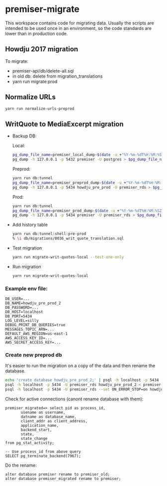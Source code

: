 # premiser-migrate

This workspace contains code for migrating data. Usually the scripts are intended to be used once in
an environment, so the code standards are lower than in production code.

## Howdju 2017 migration

To migrate:

- premiser-api/db/delete-all.sql
- in old db: delete from migration_translations
- yarn run migrate:prod

## Normalize URLs

```sh
yarn run normalize-urls-preprod
```

## WritQuote to MediaExcerpt migration

- Backup DB:

  Local:

  ```sh
  pg_dump_file_name=premiser_local_dump-$(date -u +"%Y-%m-%dT%H:%M:%SZ").sql
  pg_dump -h 127.0.0.1 -p 5432 premiser -U postgres > $pg_dump_file_name
  ```

  Preprod:

  ```sh
  yarn run db:tunnel
  pg_dump_file_name=premiser_preprod_dump-$(date -u +"%Y-%m-%dT%H:%M:%SZ").sql
  pg_dump -h 127.0.0.1 -p 5434 howdju_pre_prod -U premiser_rds > $pg_dump_file_name
  ```

  Prod:

  ```sh
  yarn run db:tunnel
  pg_dump_file_name=premiser_prod_dump-$(date -u +"%Y-%m-%dT%H:%M:%SZ").sql
  pg_dump -h 127.0.0.1 -p 5434 premiser -U premiser_rds > $pg_dump_file_name
  ```

- Add history table

  ```sh
  yarn run db:tunnel:shell:pre-prod
  % \i db/migrations/0036_writ_quote_translation.sql
  ```

- Test migration

  ```sh
  yarn run migrate-writ-quotes-local --test-one-only
  ```

- Run migration

  ```sh
  yarn run migrate-writ-quotes-local
  ```

### Example env file:

```env
DB_USER=...
DB_NAME=howdju_pre_prod_2
DB_PASSWORD=...
DB_HOST=localhost
DB_PORT=5434
LOG_LEVEL=silly
DEBUG_PRINT_DB_QUERIES=true
MESSAGES_TOPIC_ARN=...
DEFAULT_AWS_REGION=us-east-1
AWS_ACCESS_KEY_ID=...
AWS_SECRET_ACCESS_KEY=...
```

### Create new preprod db

It's easier to run the migration on a copy of the data and then rename the database.

```sh
echo 'create database howdju_pre_prod_2;' | psql -h localhost -p 5434 -U premiser_rds postgres
psql -h localhost -p 5434 -U premiser_rds howdju_pre_prod_2 < premiser-api/db/migrations/0000_db-users-privileges.sql
psql -h localhost -p 5434 -U premiser_rds --set ON_ERROR_STOP=on howdju_pre_prod_2 < premiser-migrate/dumps/premiser_preprod_dump-2023-08-25T03:36:34Z.sql
```

Check for active connections (canont rename database with them):

```psql
premiser_migrated=> select pid as process_id,
       usename as username,
       datname as database_name,
       client_addr as client_address,
       application_name,
       backend_start,
       state,
       state_change
from pg_stat_activity;

-- Use process_id from above query
SELECT pg_terminate_backend(7967);
```

Do the rename:

```psql
alter database premiser rename to premiser_old;
alter database premiser_migrated rename to premiser;
```
